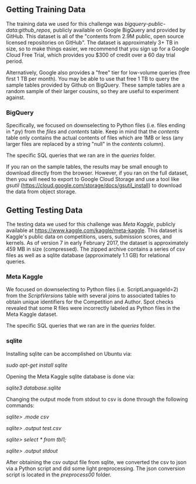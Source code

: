 ## Getting Training Data
The training data we used for this challenge was *bigquery-public-data:github_repos*, publicly available on Google BigQuery and provided by GitHub. This dataset is all of the "contents from 2.9M public, open source licensed repositories on GitHub". The dataset is approximately 3+ TB in size, so to make things easier, we recommend that you sign up for a Google Cloud Free Trial, which provides you $300 of credit over a 60 day trial period.

Alternatively, Google also provides a "free" tier for low-volume queries (free first 1 TB per month). You may be able to use that free 1 TB to query the sample tables provided by Github on BigQuery. These sample tables are a random sample of their larger cousins, so they are useful to experiment against. 

### BigQuery
Specifically, we focused on downselecting to Python files (i.e. files ending in \*.py) from the *files* and *contents* table. Keep in mind that the *contents* table only contains the actual contents of files which are 1MB or less (any larger files are replaced by a string "null" in the *contents* column).

The specific SQL queries that we ran are in the *queries* folder.

If you ran on the sample tables, the results may be small enough to download directly from the browser. However, if you ran on the full dataset, then you will need to export to Google Cloud Storage and use a tool like *gsutil* (https://cloud.google.com/storage/docs/gsutil_install) to download the data from object storage.

## Getting Testing Data
The testing data we used for this challenge was *Meta Kaggle*, publicly available at https://www.kaggle.com/kaggle/meta-kaggle. This dataset is Kaggle's public data on competitions, users, submission scores, and kernels. As of version 7 in early February 2017, the dataset is approximately 459 MB in size (compressed). The zipped archive contains a series of csv files as well as a sqlite database (approximately 1.1 GB) for relational queries.

### Meta Kaggle
We focused on downselecting to Python files (i.e. ScriptLanguageId=2) from the *ScriptVersions* table with several joins to associated tables to obtain unique identifiers for the Competition and Author. Spot checks revealed that some R files were incorrectly labeled as Python files in the Meta Kaggle dataset.

The specific SQL queries that we ran are in the *queries* folder.

### sqlite
Installing sqlite can be accomplished on Ubuntu via:

*sudo apt-get install sqlite*

Opening the Meta Kaggle sqlite database is done via:

*sqlite3 database.sqlite*

Changing the output mode from stdout to csv is done through the following commands:

*sqlite> .mode csv*

*sqlite> .output test.csv*

*sqlite> select * from tbl1;*

*sqlite> .output stdout*

After obtaining the csv output file from sqlite, we converted the csv to json via a Python script and did some light preprocessing. The json conversion script is located in the *preprocess00* folder.